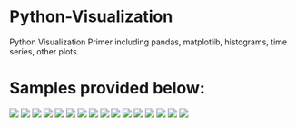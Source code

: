 # Python-Visualization

Python Visualization Primer including pandas, matplotlib, histograms, time series, other plots.

# Samples provided below:

![](samples/1.png)
![](samples/2.png)
![](samples/3.png)
![](samples/4.png)
![](samples/5.png)
![](samples/6.png)
![](samples/7.png)
![](samples/8.png)
![](samples/9.png)
![](samples/10.png)
![](samples/11.png)
![](samples/12.png)
![](samples/13.png)
![](samples/14.png)
![](samples/15.png)
![](samples/16.png)

